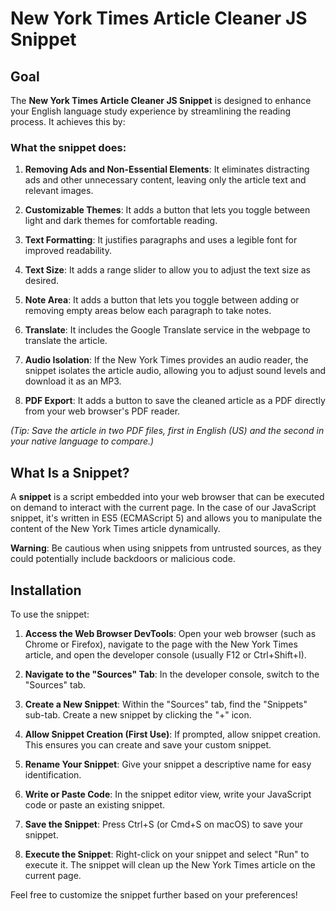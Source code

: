 # New York Times Article Cleaner JS Snippet 

  

## Goal 

The **New York Times Article Cleaner JS Snippet** is designed to enhance your English language study experience by streamlining the reading process. It achieves this by: 

  

### What the snippet does: 

1. **Removing Ads and Non-Essential Elements**: It eliminates distracting ads and other unnecessary content, leaving only the article text and relevant images. 

2. **Customizable Themes**: It adds a button that lets you toggle between light and dark themes for comfortable reading. 

3. **Text Formatting**: It justifies paragraphs and uses a legible font for improved readability. 

4. **Text Size**: It adds a range slider to allow you to adjust the text size as desired. 

5. **Note Area**: It adds a button that lets you toggle between adding or removing empty areas below each paragraph to take notes. 

6. **Translate**: It includes the Google Translate service in the webpage to translate the article. 

7. **Audio Isolation**: If the New York Times provides an audio reader, the snippet isolates the article audio, allowing you to adjust sound levels and download it as an MP3. 

8. **PDF Export**: It adds a button to save the cleaned article as a PDF directly from your web browser's PDF reader. 

*(Tip: Save the article in two PDF files, first in English (US) and the second in your native language to compare.)* 

  

## What Is a Snippet? 

A **snippet** is a script embedded into your web browser that can be executed on demand to interact with the current page. In the case of our JavaScript snippet, it's written in ES5 (ECMAScript 5) and allows you to manipulate the content of the New York Times article dynamically. 

  

**Warning**: Be cautious when using snippets from untrusted sources, as they could potentially include backdoors or malicious code. 

  

## Installation 

To use the snippet: 

  

1. **Access the Web Browser DevTools**: Open your web browser (such as Chrome or Firefox), navigate to the page with the New York Times article, and open the developer console (usually F12 or Ctrl+Shift+I). 

2. **Navigate to the "Sources" Tab**: In the developer console, switch to the "Sources" tab. 

3. **Create a New Snippet**: Within the "Sources" tab, find the "Snippets" sub-tab. Create a new snippet by clicking the "+" icon. 

4. **Allow Snippet Creation (First Use)**: If prompted, allow snippet creation. This ensures you can create and save your custom snippet. 

5. **Rename Your Snippet**: Give your snippet a descriptive name for easy identification. 

6. **Write or Paste Code**: In the snippet editor view, write your JavaScript code or paste an existing snippet. 

7. **Save the Snippet**: Press Ctrl+S (or Cmd+S on macOS) to save your snippet. 

8. **Execute the Snippet**: Right-click on your snippet and select "Run" to execute it. The snippet will clean up the New York Times article on the current page. 

  

Feel free to customize the snippet further based on your preferences! 

 